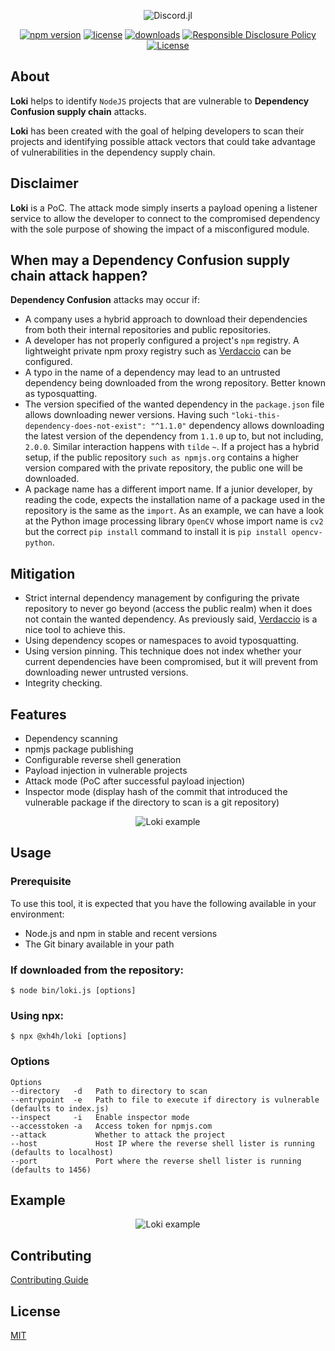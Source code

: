 <div align="center">
    <p> <img src="https://xh4h.com/uploads/loki.png" alt="Discord.jl"/> </p>
</div>

<div align="center">
 <a href="https://www.npmjs.org/package/@xh4h/loki"><img src="https://badgen.net/npm/v/@xh4h/loki" alt="npm version"/></a>
 <a href="https://www.npmjs.org/package/@xh4h/loki"><img src="https://badgen.net/npm/license/@xh4h/loki" alt="license"/></a>
 <a href="https://www.npmjs.org/package/@xh4h/loki"><img src="https://badgen.net/npm/dt/@xh4h/loki" alt="downloads"/></a>
 <a href="./SECURITY.md"><img src="https://img.shields.io/badge/Security-Responsible%20Disclosure-yellow.svg" alt="Responsible Disclosure Policy" /></a>
 <a href="./LICENSE"><img src="https://badgen.net/github/license/Xh4H/Loki" alt="License" /></a>
</div>

## About
**Loki** helps to identify `NodeJS` projects that are vulnerable to **Dependency Confusion supply chain** attacks.

**Loki** has been created with the goal of helping developers to scan their projects and identifying possible attack vectors that could take advantage of vulnerabilities in the dependency supply chain.

## Disclaimer
**Loki** is a PoC. The attack mode simply inserts a payload opening a listener service to allow the developer to connect to the compromised dependency with the sole purpose of showing the impact of a misconfigured module.

## When may a Dependency Confusion supply chain attack happen?
**Dependency Confusion** attacks may occur if:
* A company uses a hybrid approach to download their dependencies from both their internal repositories and public repositories.
* A developer has not properly configured a project's `npm` registry. A lightweight private npm proxy registry such as [Verdaccio](https://verdaccio.org/) can be configured.
* A typo in the name of a dependency may lead to an untrusted dependency being downloaded from the wrong repository. Better known as typosquatting.
* The version specified of the wanted dependency in the `package.json` file allows downloading newer versions. Having such `"loki-this-dependency-does-not-exist": "^1.1.0"` dependency allows downloading the latest version of the dependency from `1.1.0` up to, but not including, `2.0.0`. Similar interaction happens with `tilde` `~`. If a project has a hybrid setup, if the public repository `such as npmjs.org` contains a higher version compared with the private repository, the public one will be downloaded.
* A package name has a different import name. If a junior developer, by reading the code, expects the installation name of a package used in the repository is the same as the `import`. As an example, we can have a look at the Python image processing library `OpenCV` whose import name is `cv2` but the correct `pip install` command to install it is `pip install opencv-python`.

## Mitigation
* Strict internal dependency management by configuring the private repository to never go beyond (access the public realm) when it does not contain the wanted dependency. As previously said, [Verdaccio](https://verdaccio.org/) is a nice tool to achieve this.
* Using dependency scopes or namespaces to avoid typosquatting.
* Using version pinning. This technique does not index whether your current dependencies have been compromised, but it will prevent from downloading newer untrusted versions.
* Integrity checking. 

## Features

* Dependency scanning
* npmjs package publishing
* Configurable reverse shell generation
* Payload injection in vulnerable projects
* Attack mode (PoC after successful payload injection)
* Inspector mode (display hash of the commit that introduced the vulnerable package if the directory to scan is a git repository)
<div align="center">
    <p> <img src="https://xh4h.com/uploads/carbon-hash.png" alt="Loki example"/> </p>
</div>

## Usage
### Prerequisite
To use this tool, it is expected that you have the following available in your environment:

- Node.js and npm in stable and recent versions
- The Git binary available in your path

### If downloaded from the repository:
```
$ node bin/loki.js [options]
```
### Using npx:
```
$ npx @xh4h/loki [options]
```

### Options
```
Options
--directory   -d   Path to directory to scan
--entrypoint  -e   Path to file to execute if directory is vulnerable (defaults to index.js)
--inspect     -i   Enable inspector mode
--accesstoken -a   Access token for npmjs.com
--attack           Whether to attack the project
--host             Host IP where the reverse shell lister is running (defaults to localhost)
--port             Port where the reverse shell lister is running (defaults to 1456)
```

## Example

<div align="center">
    <p> <img src="https://xh4h.com/uploads/loki-carbon.png" alt="Loki example"/> </p>
</div>


## Contributing
[Contributing Guide](CONTRIBUTING.md)

## License
[MIT](LICENSE)
